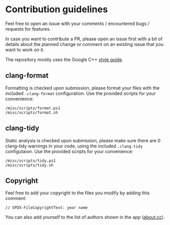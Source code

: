 # Contribution guidelines

Feel free to open an issue with your comments / encountered bugs / requests for features. 

In case you want to contribute a PR, please open an issue first with a bit of details about the planned change or comment on an existing issue that you want to work on it.

The repository mostly uses the Google C++ [style guide](https://google.github.io/styleguide/cppguide.html).

## clang-format

 Formatting is checked upon submission, please format your files with the included `.clang-format` configuration. Use the provided scripts for your convenience:

 ```
 /misc/scripts/format.ps1
 /misc/scripts/format.sh
 ```
## clang-tidy

Static analysis is checked upon submission, please make sure there are 0 clang-tidy warnings in your code, using the included `.clang-tidy` configutaion. Use the provided scripts for your convenience:

 ```
 /misc/scripts/tidy.ps1
 /misc/scripts/tidy.sh
 ```

## Copyright

Feel free to add your copyright to the files you modify by adding this comment:

```
// SPDX-FileCopyrightText: year name
```

You can also add yourself to the list of authors shown in the app ([about.cc](https://github.com/krupkat/xpano/blob/main/xpano/gui/panels/about.cc)).

